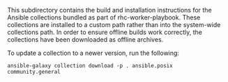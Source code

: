 This subdirectory contains the build and installation instructions for the
Ansible collections bundled as part of rhc-worker-playbook. These collections
are installed to a custom path rather than into the system-wide collections
path. In order to ensure offline builds work correctly, the collections have
been downloaded as offline archives.

To update a collection to a newer version, run the following:

```console
ansible-galaxy collection download -p . ansible.posix community.general
```

